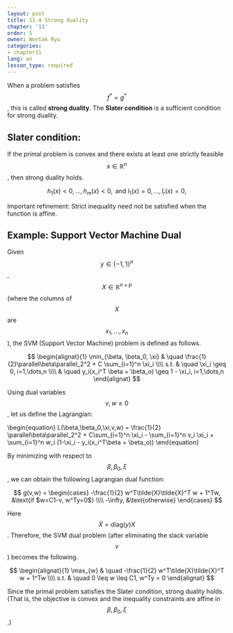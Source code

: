 ```yaml
---
layout: post
title: 11-4 Strong duality
chapter: '11'
order: 5
owner: Wontak Ryu
categories:
- chapter11
lang: en
lesson_type: required
---
```


When a problem satisfies $$f^* = g^*$$, this is called **strong duality**. The **Slater condition** is a sufficient condition for strong duality.

## Slater condition: 
If the primal problem is convex and there exists at least one strictly feasible $$x \in \mathbb{R}^n$$, then strong duality holds.
>
$$
\begin{equation}
h_1(x)<0,\dots,h_m(x)<0, \text{ and } l_1(x) = 0,\dots,l_r(x) = 0,
\end{equation}
$$

Important refinement: Strict inequality need not be satisfied when the function is affine.
## Example: Support Vector Machine Dual 
Given $$y \in \{-1,1\}^n$$, $$X \in \mathbb{R}^{n \times p}$$ (where the columns of $$X$$ are $$x_1, ..., x_n$$), the SVM (Support Vector Machine) problem is defined as follows.

>
$$
\begin{alignat}{1}
\min_{\beta, \beta_0, \xi} & \quad \frac{1}{2}\parallel\beta\parallel_2^2 + C \sum_{i=1}^n \xi_i   \\\\
                                  s.t. & \quad \xi_i \geq 0, i=1,\dots,n   \\\\
                                       & \quad y_i(x_i^T \beta + \beta_o) \geq 1 - \xi_i, i=1,\dots,n
\end{alignat}
$$

Using dual variables $$v, w \geq 0$$, let us define the Lagrangian:
>
\begin{equation}
L(\beta,\beta_0,\xi,v,w) = \frac{1}{2} \parallel\beta\parallel\_2^2 + C\sum_{i=1}^n \xi_i - \sum_{i=1}^n v_i \xi_i +  \sum_{i=1}^n w_i (1-\xi_i - y_i(x_i^T\beta + \beta_o))
\end{equation}


By minimizing with respect to $$\beta, \beta_0, \xi$$, we can obtain the following Lagrangian dual function:
>
$$
g(v,w) = 
\begin{cases}
-\frac{1}{2} w^T\tilde{X}\tilde{X}^T w +  1^Tw, &\text{if $w=C1-v, w^Ty=0$} \\\\
-\infty, &\text{otherwise}
\end{cases}
$$

Here $$\tilde{X}=\text{diag}(y) X$$. Therefore, the SVM dual problem (after eliminating the slack variable $$v$$) becomes the following. 
>
$$
\begin{alignat}{1}
\max_{w}  & \quad -\frac{1}{2} w^T\tilde{X}\tilde{X}^T w +  1^Tw \\\\
     s.t. &  \quad 0 \leq w \leq C1, w^Ty = 0
\end{alignat}
$$

Since the primal problem satisfies the Slater condition, strong duality holds. (That is, the objective is convex and the inequality constraints are affine in $$\beta, \beta_0, \xi$$.)



